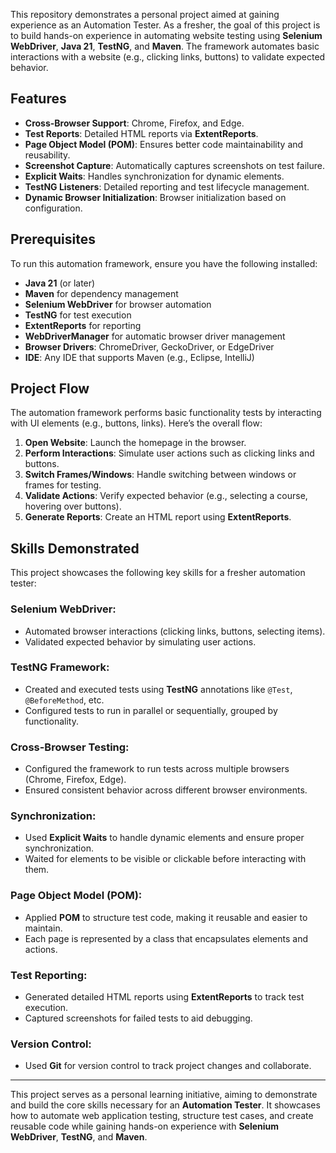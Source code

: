 This repository demonstrates a personal project aimed at gaining experience as an Automation Tester. As a fresher, the goal of this project is to build hands-on experience in automating website testing using **Selenium WebDriver**, **Java 21**, **TestNG**, and **Maven**. The framework automates basic interactions with a website (e.g., clicking links, buttons) to validate expected behavior.

## Features

- **Cross-Browser Support**: Chrome, Firefox, and Edge.
- **Test Reports**: Detailed HTML reports via **ExtentReports**.
- **Page Object Model (POM)**: Ensures better code maintainability and reusability.
- **Screenshot Capture**: Automatically captures screenshots on test failure.
- **Explicit Waits**: Handles synchronization for dynamic elements.
- **TestNG Listeners**: Detailed reporting and test lifecycle management.
- **Dynamic Browser Initialization**: Browser initialization based on configuration.

## Prerequisites

To run this automation framework, ensure you have the following installed:

- **Java 21** (or later)
- **Maven** for dependency management
- **Selenium WebDriver** for browser automation
- **TestNG** for test execution
- **ExtentReports** for reporting
- **WebDriverManager** for automatic browser driver management
- **Browser Drivers**: ChromeDriver, GeckoDriver, or EdgeDriver
- **IDE**: Any IDE that supports Maven (e.g., Eclipse, IntelliJ)

## Project Flow

The automation framework performs basic functionality tests by interacting with UI elements (e.g., buttons, links). Here’s the overall flow:

1. **Open Website**: Launch the homepage in the browser.
2. **Perform Interactions**: Simulate user actions such as clicking links and buttons.
3. **Switch Frames/Windows**: Handle switching between windows or frames for testing.
4. **Validate Actions**: Verify expected behavior (e.g., selecting a course, hovering over buttons).
5. **Generate Reports**: Create an HTML report using **ExtentReports**.

## Skills Demonstrated

This project showcases the following key skills for a fresher automation tester:

### Selenium WebDriver:
- Automated browser interactions (clicking links, buttons, selecting items).
- Validated expected behavior by simulating user actions.

### TestNG Framework:
- Created and executed tests using **TestNG** annotations like `@Test`, `@BeforeMethod`, etc.
- Configured tests to run in parallel or sequentially, grouped by functionality.

### Cross-Browser Testing:
- Configured the framework to run tests across multiple browsers (Chrome, Firefox, Edge).
- Ensured consistent behavior across different browser environments.

### Synchronization:
- Used **Explicit Waits** to handle dynamic elements and ensure proper synchronization.
- Waited for elements to be visible or clickable before interacting with them.

### Page Object Model (POM):
- Applied **POM** to structure test code, making it reusable and easier to maintain.
- Each page is represented by a class that encapsulates elements and actions.

### Test Reporting:
- Generated detailed HTML reports using **ExtentReports** to track test execution.
- Captured screenshots for failed tests to aid debugging.

### Version Control:
- Used **Git** for version control to track project changes and collaborate.

---

This project serves as a personal learning initiative, aiming to demonstrate and build the core skills necessary for an **Automation Tester**. It showcases how to automate web application testing, structure test cases, and create reusable code while gaining hands-on experience with **Selenium WebDriver**, **TestNG**, and **Maven**.
